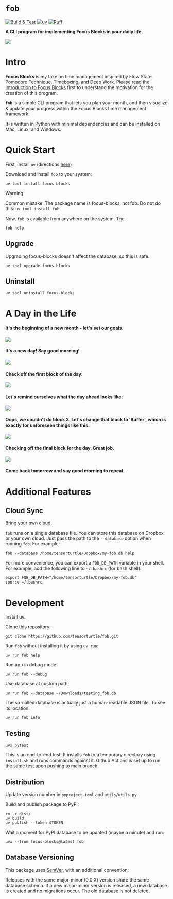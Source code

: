 # `fob`

[![Build & Test](https://github.com/tensorturtle/fob/actions/workflows/tests.yaml/badge.svg?branch=main)](https://github.com/tensorturtle/fob/actions/workflows/tests.yaml)
[![uv](https://img.shields.io/endpoint?url=https://raw.githubusercontent.com/astral-sh/uv/main/assets/badge/v0.json)](https://github.com/astral-sh/uv)
[![Ruff](https://img.shields.io/endpoint?url=https://raw.githubusercontent.com/astral-sh/ruff/main/assets/badge/v2.json)](https://github.com/astral-sh/ruff)

**A CLI program for implementing Focus Blocks in your daily life.**

![](/assets/fob-v0.2.6-sup.png)

# Intro

**Focus Blocks** is my take on time management inspired by Flow State, Pomodoro Technique, Timeboxing, and Deep Work. Please read the [Introduction to Focus Blocks](/FOCUS_BLOCKS.md) first to understand the motivation for the creation of this program.

**`fob`** is a simple CLI program that lets you plan your month, and then visualize & update your progress within the Focus Blocks time management framework.

It is written in Python with minimal dependencies and can be installed on Mac, Linux, and Windows.

# Quick Start

First, install `uv` (directions [here](https://docs.astral.sh/uv/getting-started/installation/))

Download and install `fob` to your system:
```
uv tool install focus-blocks
```

> [!WARNING]  
> Common mistake: The package name is focus-blocks, not fob. Do not do this: `uv tool install fob`

Now, `fob` is available from anywhere on the system. Try:
```
fob help
```

## Upgrade

Upgrading focus-blocks doesn't affect the database, so this is safe.
```
uv tool upgrade focus-blocks
```

## Uninstall

```
uv tool uninstall focus-blocks
```

# A Day in the Life

#### It's the beginning of a new month - let's set our goals.

![](/assets/fob-v0.2.6-new_month.png)

#### It's a new day! Say good morning!

![](/assets/fob-v0.2.6-gm.png)

#### Check off the first block of the day:

![](/assets/fob-v0.2.6-did-1.png)

#### Let's remind ourselves what the day ahead looks like:

![](/assets/fob-v0.2.6-sup.png)

#### Oops, we couldn't do block 3. Let's change that block to 'Buffer', which is exactly for unforeseen things like this.

![](/assets/fob-v0.2.6-didnt-3.png)

#### Checking off the final block for the day. Great job.

![](/assets/fob-v0.2.6-did-4.png)

#### Come back tomorrow and say good morning to repeat.

# Additional Features

## Cloud Sync

Bring your own cloud.

`fob` runs on a single database file. You can store this database on Dropbox or your own cloud. Just pass the path to the `--database` option when running `fob`. For example:

```
fob --database /home/tensorturtle/Dropbox/my-fob.db help
```

For more convenience, you can export a `FOB_DB_PATH` variable in your shell.
For example, add the following line to `~/.bashrc` (for bash shell):
```
export FOB_DB_PATH="/home/tensorturtle/Dropbox/my-fob.db"
source ~/.bashrc
```

# Development

Install uv.

Clone this repository:

```
git clone https://github.com/tensorturtle/fob.git
```

Run `fob` without installing it by using `uv run`:
```
uv run fob help
```

Run app in debug mode:
```
uv run fob --debug
```

Use database at custom path:
```
uv run fob --database ~/Downloads/testing_fob.db
```

The so-called database is actually just a human-readable JSON file. To see its location:
```
uv run fob info
```

## Testing

```
uvx pytest
```

This is an end-to-end test. It installs `fob` to a temporary directory using `install.sh` and runs commands against it. Github Actions is set up to run the same test upon pushing to main branch.


## Distribution 

Update version number in `pyproject.toml` and `utils/utils.py`

Build and publish package to PyPI:
```
rm -r dist/
uv build
uv publish --token $TOKEN
```

Wait a moment for PyPI database to be updated (maybe a minute) and run:
```
uvx --from focus-blocks@latest fob
```

## Database Versioning

This package uses [SemVer](https://semver.org/), with an additional convention:

Releases with the same major-minor (0.0.X) version share the same database schema.
If a new major-minor version is released, a new database is created and no migrations occur. The old database is not deleted.

